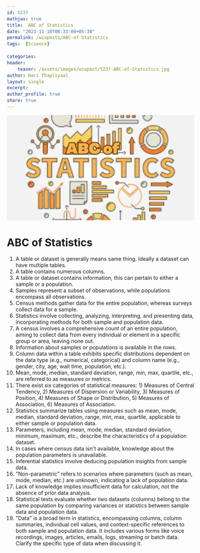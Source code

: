 ```yaml
---        
id: 5237        
mathjax: true        
title:  ABC of Statistics          
date: "2023-11-18T08:33:00+05:30"        
permalink: /wiaposts/ABC-of-Statistics      
tags:  [Science]         
        
categories:        
header:        
    teaser: /assets/images/wiapost/5237-ABC-of-Statistics.jpg        
author: Hari Thapliyaal        
layout: single        
excerpt:        
author_profile: true        
share: true        
---        
```

        
![ABC of Statistics](/assets/images/wiapost/5237-ABC-of-Statistics.jpg)   
		
# ABC of Statistics    
    
1. A table or dataset is generally means same thing. Ideally a dataset can have multiple tables.
1. A table contains numerous columns.
1. A table or dataset contains information, this can pertain to either a sample or a population.
1. Samples represent a subset of observations, while populations encompass all observations.
1. Census methods gather data for the entire population, whereas surveys collect data for a sample.
1. Statistics involve collecting, analyzing, interpreting, and presenting data, incorporating methods for both sample and population data.
1. A census involves a comprehensive count of an entire population, aiming to collect data from every individual or element in a specific group or area, leaving none out.
1. Information about samples or populations is available in the rows.
1. Column data within a table exhibits specific distributions dependent on the data type (e.g., numerical, categorical) and column name (e.g., gender, city, age, wait time, population, etc.).
1. Mean, mode, median, standard deviation, range, min, max, quartile, etc., are referred to as measures or metrics.
1. There exist six categories of statistical measures: 1) Measures of Central Tendency, 2) Measures of Dispersion or Variability, 3) Measures of Position, 4) Measures of Shape or Distribution, 5) Measures of Association, 6) Measures of Association.
1. Statistics summarize tables using measures such as mean, mode, median, standard deviation, range, min, max, quartile, applicable to either sample or population data.
1. Parameters, including mean, mode, median, standard deviation, minimum, maximum, etc., describe the characteristics of a population dataset.
1. In cases where census data isn't available, knowledge about the population parameters is unavailable.
1. Inferential statistics involve deducing population insights from sample data.
1. "Non-parametric" refers to scenarios where parameters (such as mean, mode, median, etc.) are unknown, indicating a lack of population data.
1. Lack of knowledge implies insufficient data for calculation, not the absence of prior data analysis.
1. Statistical tests evaluate whether two datasets (columns) belong to the same population by comparing variances or statistics between sample data and population data.
1. "Data" is a broad term in statistics, encompassing columns, column summaries, individual cell values, and context-specific references to both sample and population data. It includes various forms like voice recordings, images, articles, emails, logs, streaming or batch data. Clarify the specific type of data when discussing it.
